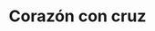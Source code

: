 ---
title: Corazón con cruz
date: 
draft: false

# descripcion
description : Dije de plata

materials: Plata 925

color: Plateado

dimensions: 1,5cm x 1,5cm

code: 02-14-0238

type: "Dijes"

categories: []

# Images
# first image will be shown in the product page
images:
  # - image: "images/path_to_image"
  # La ubicacion de las imagenes es imagenes/Dijes/Dijes.Plata/02-14-0238-corazon-con-cruz
  - image: "./images/dijes/plata/02-14-0238-corazon-con-cruz.JPG"
---